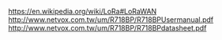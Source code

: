 https://en.wikipedia.org/wiki/LoRa#LoRaWAN
http://www.netvox.com.tw/um/R718BP/R718BPUsermanual.pdf
http://www.netvox.com.tw/um/R718BP/R718BPdatasheet.pdf
